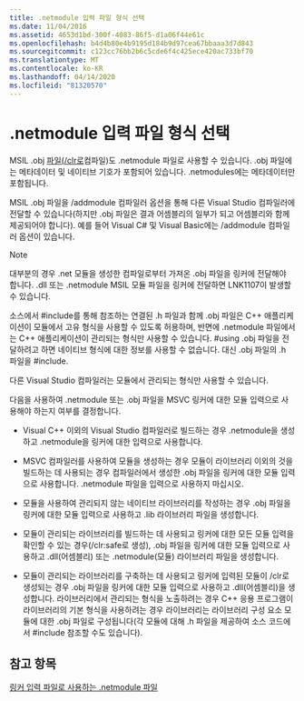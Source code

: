 ```yaml
---
title: .netmodule 입력 파일 형식 선택
ms.date: 11/04/2016
ms.assetid: 4653d1bd-300f-4083-86f5-d1a06f44e61c
ms.openlocfilehash: b4d4b80e4b9195d184b9d97cea67bbaaa3d7d843
ms.sourcegitcommit: c123cc76bb2b6c5cde6f4c425ece420ac733bf70
ms.translationtype: MT
ms.contentlocale: ko-KR
ms.lasthandoff: 04/14/2020
ms.locfileid: "81320570"
---
```

# <a name="choosing-the-format-of-netmodule-input-files"></a>.netmodule 입력 파일 형식 선택

MSIL .obj [파일(/clr로](clr-common-language-runtime-compilation.md)컴파일)도 .netmodule 파일로 사용할 수 있습니다.  .obj 파일에는 메타데이터 및 네이티브 기호가 포함되어 있습니다.  .netmodules에는 메타데이터만 포함됩니다.

MSIL .obj 파일을 /addmodule 컴파일러 옵션을 통해 다른 Visual Studio 컴파일러에 전달할 수 있습니다(하지만 .obj 파일은 결과 어셈블리의 일부가 되고 어셈블리와 함께 제공되어야 합니다).  예를 들어 Visual C# 및 Visual Basic에는 /addmodule 컴파일러 옵션이 있습니다.

> [!NOTE]
> 대부분의 경우 .net 모듈을 생성한 컴파일로부터 가져온 .obj 파일을 링커에 전달해야 합니다.  .dll 또는 .netmodule MSIL 모듈 파일을 링커에 전달하면 LNK1107이 발생할 수 있습니다.

소스에서 #include를 통해 참조하는 연결된 .h 파일과 함께 .obj 파일은 C++ 애플리케이션이 모듈에서 고유 형식을 사용할 수 있도록 허용하며, 반면에 .netmodule 파일에서는 C++ 애플리케이션이 관리되는 형식만 사용할 수 있습니다.  #using .obj 파일을 전달하려고 하면 네이티브 형식에 대한 정보를 사용할 수 없습니다. 대신 .obj 파일의 .h 파일을 #include.

다른 Visual Studio 컴파일러는 모듈에서 관리되는 형식만 사용할 수 있습니다.

다음을 사용하여 .netmodule 또는 .obj 파일을 MSVC 링커에 대한 모듈 입력으로 사용해야 하는지 여부를 결정합니다.

- Visual C++ 이외의 Visual Studio 컴파일러로 빌드하는 경우 .netmodule을 생성하고 .netmodule을 링커에 대한 입력으로 사용합니다.

- MSVC 컴파일러를 사용하여 모듈을 생성하는 경우 모듈이 라이브러리 이외의 것을 빌드하는 데 사용되는 경우 컴파일러에서 생성한 .obj 파일을 링커에 대한 모듈 입력으로 사용합니다. .netmodule 파일을 입력으로 사용하지 마십시오.

- 모듈을 사용하여 관리되지 않는 네이티브 라이브러리를 작성하는 경우 .obj 파일을 링커에 대한 모듈 입력으로 사용하고 .lib 라이브러리 파일을 생성합니다.

- 모듈이 관리되는 라이브러리를 빌드하는 데 사용되고 링커에 대한 모든 모듈 입력을 확인할 수 있는 경우(/clr:safe로 생성), .obj 파일을 링커에 대한 모듈 입력으로 사용하고 .dll(어셈블리) 또는 .netmodule(모듈) 라이브러리 파일을 생성합니다.

- 모듈이 관리되는 라이브러리를 구축하는 데 사용되고 링커에 입력된 모듈이 /clr로 생성되는 경우 .obj 파일을 링커에 대한 모듈 입력으로 사용하고 .dll(어셈블리)을 생성합니다.  라이브러리에서 관리되는 형식을 노출하려는 경우 C++ 응용 프로그램이 라이브러리의 기본 형식을 사용하려는 경우 라이브러리는 라이브러리 구성 요소 모듈에 대한 .obj 파일로 구성됩니다(각 모듈에 대해 .h 파일을 제공하여 소스 코드에서 #include 참조할 수도 있습니다).

## <a name="see-also"></a>참고 항목

[링커 입력 파일로 사용하는 .netmodule 파일](netmodule-files-as-linker-input.md)
